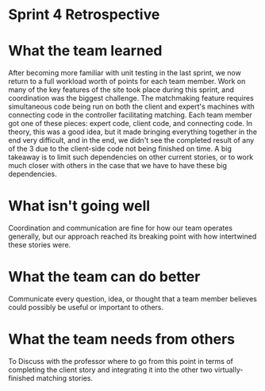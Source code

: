 Sprint 4 Retrospective
==================================================

# What the team learned
After becoming more familiar with unit testing in the last sprint, we now return to a full workload worth of points for each team member. Work on many of the key features of the site took place during this sprint, and coordination was the biggest challenge. The matchmaking feature requires simultaneous code being run on both the client and expert's machines with connecting code in the controller facilitating matching. Each team member got one of these pieces: expert code, client code, and connecting code. In theory, this was a good idea, but it made bringing everything together in the end very difficult, and in the end, we didn't see the completed result of any of the 3 due to the client-side code not being finished on time. A big takeaway is to limit such dependencies on other current stories, or to work much closer with others in the case that we have to have these big dependencies. 

# What isn't going well
Coordination and communication are fine for how our team operates generally, but our approach reached its breaking point with how intertwined these stories were.

# What the team can do better
Communicate every question, idea, or thought that a team member believes could possibly be useful or important to others. 

# What the team needs from others
To Discuss with the professor where to go from this point in terms of completing the client story and integrating it into the other two virtually-finished matching stories.